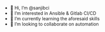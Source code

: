 - 👋 Hi, I’m @sanjibci
- 👀 I’m interested in Ansible & Gitlab CI/CD
- 🌱 I’m currently learning the aforesaid skills
- 💞️ I’m looking to collaborate on automation

<!---
sanjibci/sanjibci is a ✨ special ✨ repository because its `README.md` (this file) appears on your GitHub profile.
You can click the Preview link to take a look at your changes.
--->
